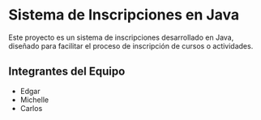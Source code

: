# Sistema de Inscripciones en Java

Este proyecto es un sistema de inscripciones desarrollado en Java, diseñado para facilitar el proceso de inscripción de cursos o actividades.

## Integrantes del Equipo

- Edgar
- Michelle
- Carlos